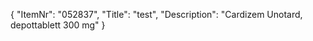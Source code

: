 {
  "ItemNr": "052837",
  "Title": "test",
  "Description": "Cardizem Unotard, depottablett 300 mg"
}